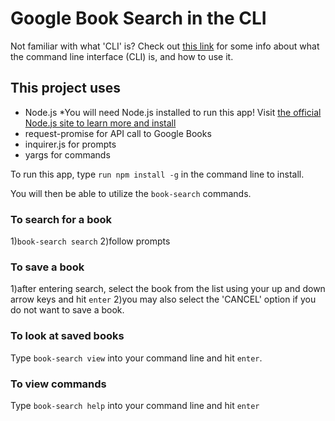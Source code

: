 
# Google Book Search in the CLI

Not familiar with what 'CLI' is? Check out [this link]("https://www.vikingcodeschool.com/web-development-basics/a-command-line-crash-course") for some info about what the command line interface (CLI) is, and how to use it.

## This project uses

* Node.js
  *You will need Node.js installed to run this app! Visit [the official Node.js site to learn more and install]("https://nodejs.org/en/")
* request-promise for API call to Google Books
* inquirer.js for prompts
* yargs for commands

To run this app, type `run npm install -g` in the command line to install.
 
 You will then be able to utilize the `book-search` commands.

### To search for a book

1)`book-search search`
2)follow prompts

### To save a book

1)after entering search, select the book from the list using your up and down arrow keys and hit `enter`
2)you may also select the 'CANCEL' option if you do not want to save a book.

### To look at saved books

Type `book-search view` into your command line and hit `enter`.

### To view commands

Type `book-search help` into your command line and hit `enter`
